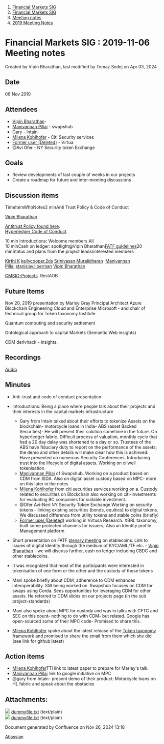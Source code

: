 1. [Financial Markets SIG](index.html)
2. [Financial Markets SIG](Financial-Markets-SIG_20545549.html)
3. [Meeting notes](Meeting-notes_20558268.html)
4. [2019 Meeting Notes](2019-Meeting-Notes_20546647.html)

# Financial Markets SIG : 2019-11-06 Meeting notes

Created by Vipin Bharathan, last modified by Tomaz Sedej on Apr 03, 2024

## Date

06 Nov 2019

## Attendees

- [Vipin Bharathan](https://lf-hyperledger.atlassian.net/wiki/people/70121:4ac24c34-2385-41a8-8881-61e7a75c6d1e?ref=confluence)-
- [Manivannan Pillai](https://lf-hyperledger.atlassian.net/wiki/people/5a6887cec2b7dd3533e4ab77?ref=confluence) - swapshub
- Gary - Intain
- [Milena Kohlhofer](https://lf-hyperledger.atlassian.net/wiki/people/712020:780b875c-39b6-4764-9aed-73cb039d0577?ref=confluence) - Citi Security services
- [Former user (Deleted)](https://lf-hyperledger.atlassian.net/wiki/people/712020:74326d2f-4b91-49c1-81fc-14ae39471754?ref=confluence) - Virtua
- @Avi Ofer - NY Security token Exchange

## Goals

- Review developments of last couple of weeks in our projects
- Create a roadmap for future and inter-meeting discussions

## Discussion items

TimeItemWhoNotes2 minAnti Trust Policy &amp; Code of Conduct

[Vipin Bharathan](https://lf-hyperledger.atlassian.net/wiki/people/70121:4ac24c34-2385-41a8-8881-61e7a75c6d1e?ref=confluence)

[Antitrust Policy found here](http://www.linuxfoundation.org/antitrust-policy).  
[Hyperledger Code of Conduct](https://lf-hyperledger.atlassian.net/wiki/display/HYP/Hyperledger+Code+of+Conduct).

10 min Introductions: Welcome members All  
10 minCash on ledger: spotlight@Vipin Bharathan[FATF guidelines](https://lf-hyperledger.atlassian.net//wiki.hyperledger.org/www.fatf-gafi.org/publications/fatfgeneral/documents/outcomes-plenary-october-2019.html)20 minStatus and plans from the project leads/interested members

[Kirthi K](https://lf-hyperledger.atlassian.net/wiki/people/712020:cdf2c19a-9f68-45e0-82c7-86c8b2799fb2?ref=confluence) [kellycooper.2ds](https://lf-hyperledger.atlassian.net/wiki/people/5dd2cf0723cbe90ee7b41056?ref=confluence) [Srinivasan Muralidharan](https://lf-hyperledger.atlassian.net/wiki/people/5cb79202015c700e78ff4d3e?ref=confluence)  [Manivannan Pillai](https://lf-hyperledger.atlassian.net/wiki/people/5a6887cec2b7dd3533e4ab77?ref=confluence) [stanislav.liberman](https://lf-hyperledger.atlassian.net/wiki/people/5d8ad52af28ef50d66a4eb6b?ref=confluence) [Vipin Bharathan](https://lf-hyperledger.atlassian.net/wiki/people/70121:4ac24c34-2385-41a8-8881-61e7a75c6d1e?ref=confluence)

[CMSIG-Projects](https://lf-hyperledger.atlassian.net/wiki/display/CMSIG/CMSIG-Projects)  RestAOB

## Future Items

Nov 20, 2019 presentation by Marley Gray Principal Architect Azure Blockchain Engineering Cloud and Enterprise Microsoft - and chair of technical group for Token taxonomy Institute.

Quantum computing and security settlement

Ontological approach to capital Markets (Semantic Web insights)

CDM derivhack - insights.

## Recordings

[Audio](#)

## Minutes

- Anti-trust and code of conduct presentation
- Introductions: Being a place where people talk about their projects and their interests in the capital markets infrastructure
  
  - Gary from Intain talked about their efforts to tokenize Assets on the blockchain- motorcycle loans in India- ABS (asset Backed Securities)- He will present their solution sometime in the future. On hyperledger fabric. Difficult process of valuation, monthly cycle that had a 20 day delay was shortened to a day or so. Trustees of the ABS have fiduciary duty to report on the performance of the assets; the demo and other details will make clear how this is achieved. Have presented on numerous Security Conferences. Introducing trust into the lifecycle of digital assets. Working on oilwell tokenisation.
  - [Manivannan Pillai](https://lf-hyperledger.atlassian.net/wiki/people/5a6887cec2b7dd3533e4ab77?ref=confluence) of Swapshub. Working on a product based on CDM from ISDA. Also on digital asset custody based on MPC- more on this later in the notes
  - [Milena Kohlhofer](https://lf-hyperledger.atlassian.net/wiki/people/712020:780b875c-39b6-4764-9aed-73cb039d0577?ref=confluence) from citi securities services working on a. Custody related to securities on Blockchain also working on citi-investments for evaluating BC companies for suitable investment.
  - @Ofer Avi-Neri NY Security Token Exchange Working on security tokens - linking existing securities (bonds, equities) to digital tokens. We discussed difference from utility tokens and stable coins (briefly)
  - [Former user (Deleted)](https://lf-hyperledger.atlassian.net/wiki/people/712020:74326d2f-4b91-49c1-81fc-14ae39471754?ref=confluence) working in Virtusa Research. XBRL taxonomy, built some protected channels for issuers; Also an Identity profile Management platform.
- Short presentation on FATF [plenary meeting](http://www.fatf-gafi.org/publications/fatfgeneral/documents/outcomes-plenary-october-2019.html) on stablecoins. Link to issues of digital Identity through the medium of KYC/AML/TF etc. - [Vipin Bharathan](https://lf-hyperledger.atlassian.net/wiki/people/70121:4ac24c34-2385-41a8-8881-61e7a75c6d1e?ref=confluence) - we will discuss further, cash on ledger including CBDC and other stablecoins.
- It was recognized that most of the participants were interested in tokenisation of one form or the other and the custody of these tokens
- Mani spoke briefly about CDM, adherence to CDM enhances interoperability. Still being worked on. Swapshub focuses on CDM for swaps using Corda. Sees opportunities for leveraging CDM for other assets. He referred to CDM slides on our projects page (in the sub project-standards)
- Mani also spoke about MPC for custody and was in talks with CFTC and SEC on this count- nothing to do with CDM- but related. Google has open-sourced some of their MPC code- Promised to share this.
- [Milena Kohlhofer](https://lf-hyperledger.atlassian.net/wiki/people/712020:780b875c-39b6-4764-9aed-73cb039d0577?ref=confluence) spoke about the latest release of the [Token taxonomy framework](https://github.com/token-taxonomy-initiative/TokenTaxonomyFramework) and promised to share the email from them which she did (see link for github latest)

## Action items

- [Milena Kohlhofer](https://lf-hyperledger.atlassian.net/wiki/people/712020:780b875c-39b6-4764-9aed-73cb039d0577?ref=confluence)TTI link to latest paper to prepare for Marley's talk.
- [Manivannan Pillai](https://lf-hyperledger.atlassian.net/wiki/people/5a6887cec2b7dd3533e4ab77?ref=confluence) link to google initiative on MPC
- @gary from Intain- present demo of their product: Motorcycle loans on  HL fabric and speak about the obstacles

## Attachments:

![](images/icons/bullet_blue.gif) [dummyfile.txt](attachments/20545610/20558708.txt) (text/plain)  
![](images/icons/bullet_blue.gif) [dummyfile.txt](attachments/20545610/20558707.txt) (text/plain)

Document generated by Confluence on Nov 26, 2024 13:18

[Atlassian](http://www.atlassian.com/)
